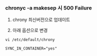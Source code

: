 ### chronyc -a makesep 시 500 Failure

1. chrony 최신버전으로 업데이트


2. 아래 옵션으로 변경
```
vi /etc/default/chrony

SYNC_IN_CONTAINER="yes"

```
